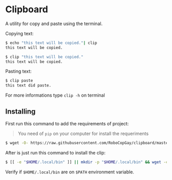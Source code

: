 # Clipboard

A utility for copy and paste using the terminal.

Copying text:

```sh
$ echo "this text will be copied."| clip
this text will be copied.
```

```sh
$ clip "this text will be copied."
this text will be copied.
```

Pasting text:

```sh
$ clip paste
this text did paste.
```

For more informations type `clip -h` on terminal

## Installing

First run this command to add the requirements of project:
> You need of `pip` on your computer for install the requeriments

```sh
$ wget -O- https://raw.githubusercontent.com/RoboCopGay/clipboard/master/requirements.txt | xargs pip install --user
```

After is just run this command to install the clip:

```sh
$ [[ -e "$HOME/.local/bin" ]] || mkdir -p "$HOME/.local/bin" && wget -c "https://raw.githubusercontent.com/RoboCopGay/clipboard/master/clip" && chmod +x clip && mv clip "$HOME/.local/bin/"
```

Verify if `$HOME/.local/bin` are on `$PATH` environment variable.
